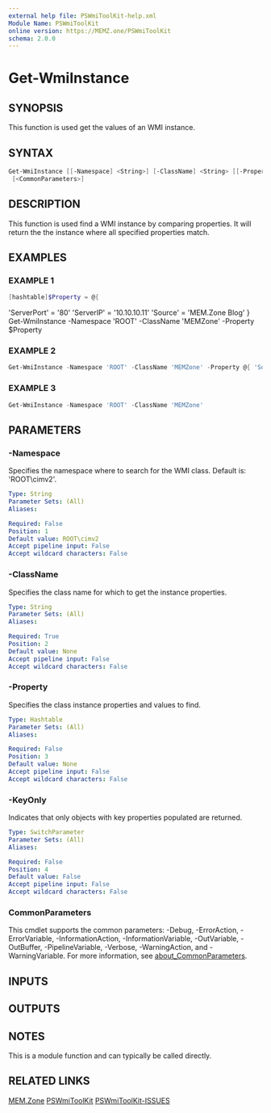 ```yaml
---
external help file: PSWmiToolKit-help.xml
Module Name: PSWmiToolKit
online version: https://MEMZ.one/PSWmiToolKit
schema: 2.0.0
---
```


# Get-WmiInstance

## SYNOPSIS

This function is used get the values of an WMI instance.

## SYNTAX

```powershell
Get-WmiInstance [[-Namespace] <String>] [-ClassName] <String> [[-Property] <Hashtable>] [-KeyOnly]
 [<CommonParameters>]
```

## DESCRIPTION

This function is used find a WMI instance by comparing properties.
It will return the the instance where all specified properties match.

## EXAMPLES

### EXAMPLE 1

```powershell
[hashtable]$Property = @{
```

'ServerPort' = '80'
    'ServerIP' = '10.10.10.11'
    'Source' = 'MEM.Zone Blog'
}
Get-WmiInstance -Namespace 'ROOT' -ClassName 'MEMZone' -Property $Property

### EXAMPLE 2

```powershell
Get-WmiInstance -Namespace 'ROOT' -ClassName 'MEMZone' -Property @{ 'Source' = 'MEM.Zone Blog' } -KeyOnly
```

### EXAMPLE 3

```powershell
Get-WmiInstance -Namespace 'ROOT' -ClassName 'MEMZone'
```

## PARAMETERS

### -Namespace

Specifies the namespace where to search for the WMI class.
Default is: 'ROOT\cimv2'.

```yaml
Type: String
Parameter Sets: (All)
Aliases:

Required: False
Position: 1
Default value: ROOT\cimv2
Accept pipeline input: False
Accept wildcard characters: False
```

### -ClassName

Specifies the class name for which to get the instance properties.

```yaml
Type: String
Parameter Sets: (All)
Aliases:

Required: True
Position: 2
Default value: None
Accept pipeline input: False
Accept wildcard characters: False
```

### -Property

Specifies the class instance properties and values to find.

```yaml
Type: Hashtable
Parameter Sets: (All)
Aliases:

Required: False
Position: 3
Default value: None
Accept pipeline input: False
Accept wildcard characters: False
```

### -KeyOnly

Indicates that only objects with key properties populated are returned.

```yaml
Type: SwitchParameter
Parameter Sets: (All)
Aliases:

Required: False
Position: 4
Default value: False
Accept pipeline input: False
Accept wildcard characters: False
```

### CommonParameters

This cmdlet supports the common parameters: -Debug, -ErrorAction, -ErrorVariable, -InformationAction, -InformationVariable, -OutVariable, -OutBuffer, -PipelineVariable, -Verbose, -WarningAction, and -WarningVariable.
For more information, see [about_CommonParameters](http://go.microsoft.com/fwlink/?LinkID=113216).

## INPUTS

## OUTPUTS

## NOTES

This is a module function and can typically be called directly.

## RELATED LINKS

[MEM.Zone](https://MEM.Zone)
[PSWmiToolKit](https://MEMZ.one/PSWmiToolKit)
[PSWmiToolKit-ISSUES](https://MEMZ.one/PSWmiToolKit-ISSUES)

